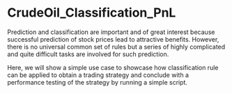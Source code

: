 # CrudeOil_Classification_PnL
Prediction and classification are important and of great interest because successful prediction of stock prices lead to attractive benefits. However, there is no universal common set of rules but a series of highly complicated and quite difficult tasks are involved for such prediction.

Here, we will show a simple use case to showcase how classification rule can be applied to obtain a trading strategy and conclude with a performance testing of the strategy by running a simple script.
